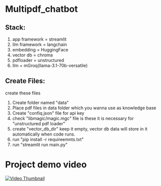 # Multipdf_chatbot
## Stack:
1. app framework = streamlit
2. llm framework = langchain
3. embedding = HuggingFace
4. vector db = chroma
5. pdfloader = unstructured
6. llm = mGroq(llama-3.1-70b-versatile)

## Create Files:
create these files
1. Create folder named "data"
2. Place pdf files in data folder which you wanna use as knowledge base
3. Create "confiq.json" file for api key
4. check "libmagic/magic.mgc" file is these it is necessary for "unstructured pdf loader"
5. create "vector_db_dir" keep it empty, vector db data will store in it automatically when code runs.
6. run "pip install -r requireemnts.txt"
7. run "streamlit run main.py"

# Project demo video
[![Video Thumbnail](https://img.youtube.com/vi/Of9dfp1qrFs/0.jpg)](https://youtu.be/Of9dfp1qrFs)

